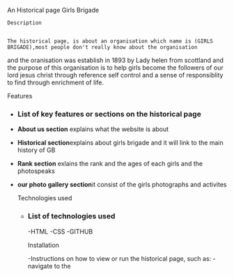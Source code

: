 An Historical page 
 Girls Brigade

    Description


    The historical page, is about an organisation which name is (GIRLS BRIGADE),most people don't really know about the organisation
   and the oranisation was establish in 1893 by Lady helen  from scottland and the purpose of this organisation is to help girls become the followers
   of our lord jesus christ through reference self control and a sense of responsiblity to find through enrichment of life.

   Features

 -  ### List of key features or sections on the historical page
  
- **About us section** explains what the website is about
- **Historical section**explains about girls brigade and it will link to the main history of GB
- **Rank section** exlains the rank and the ages of each girls and the photospeaks
- **our photo gallery section**it consist of the girls photographs and activites

  Technologies used



  - ### List of technologies used
     -HTML
     -CSS
     -GITHUB



    Installation





     -Instructions on how to view or run the historical page, such as:
        -navigate to the 
